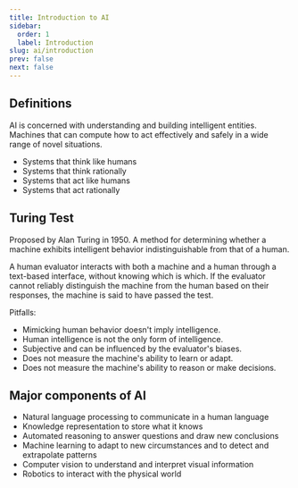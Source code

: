 ```yaml
---
title: Introduction to AI
sidebar:
  order: 1
  label: Introduction
slug: ai/introduction
prev: false
next: false
---
```


## Definitions

AI is concerned with understanding and building intelligent entities. Machines that can compute how to act effectively and safely in a wide range of novel situations. 

- Systems that think like humans
- Systems that think rationally
- Systems that act like humans
- Systems that act rationally

## Turing Test

Proposed by Alan Turing in 1950. A method for determining whether a machine exhibits intelligent behavior indistinguishable from that of a human.

A human evaluator interacts with both a machine and a human through a text-based interface, without knowing which is which. If the evaluator cannot reliably distinguish the machine from the human based on their responses, the machine is said to have passed the test.

Pitfalls:
- Mimicking human behavior doesn't imply intelligence.
- Human intelligence is not the only form of intelligence.
- Subjective and can be influenced by the evaluator's biases.
- Does not measure the machine's ability to learn or adapt.
- Does not measure the machine's ability to reason or make decisions.

## Major components of AI

- Natural language processing to communicate in a human language
- Knowledge representation to store what it knows
- Automated reasoning to answer questions and draw new conclusions
- Machine learning to adapt to new circumstances and to detect and extrapolate patterns
- Computer vision to understand and interpret visual information
- Robotics to interact with the physical world

